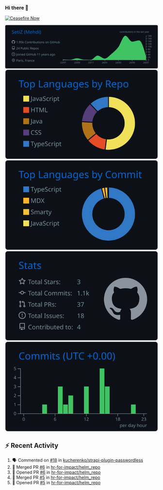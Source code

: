 ### Hi there 👋
[![Ceasefire Now](https://badge.techforpalestine.org/default)](https://techforpalestine.org/learn-more)

![](https://raw.githubusercontent.com/SetiZ/SetiZ/master/profile-summary-card-output/github_dark/0-profile-details.svg)
![](https://raw.githubusercontent.com/SetiZ/SetiZ/master/profile-summary-card-output/github_dark/1-repos-per-language.svg)
![](https://raw.githubusercontent.com/SetiZ/SetiZ/master/profile-summary-card-output/github_dark/2-most-commit-language.svg)
![](https://raw.githubusercontent.com/SetiZ/SetiZ/master/profile-summary-card-output/github_dark/3-stats.svg)
![](https://raw.githubusercontent.com/SetiZ/SetiZ/master/profile-summary-card-output/github_dark/4-productive-time.svg)

## :zap: Recent Activity	

<!--START_SECTION:activity-->
1. 🗣 Commented on [#18](https://github.com/kucherenko/strapi-plugin-passwordless/issues/18#issuecomment-2210320239) in [kucherenko/strapi-plugin-passwordless](https://github.com/kucherenko/strapi-plugin-passwordless)
2. 🎉 Merged PR [#6](https://github.com/hr-for-impact/helm_repo/pull/6) in [hr-for-impact/helm_repo](https://github.com/hr-for-impact/helm_repo)
3. 💪 Opened PR [#6](https://github.com/hr-for-impact/helm_repo/pull/6) in [hr-for-impact/helm_repo](https://github.com/hr-for-impact/helm_repo)
4. 🎉 Merged PR [#5](https://github.com/hr-for-impact/helm_repo/pull/5) in [hr-for-impact/helm_repo](https://github.com/hr-for-impact/helm_repo)
5. 💪 Opened PR [#5](https://github.com/hr-for-impact/helm_repo/pull/5) in [hr-for-impact/helm_repo](https://github.com/hr-for-impact/helm_repo)
<!--END_SECTION:activity-->

<!--
**SetiZ/SetiZ** is a ✨ _special_ ✨ repository because its `README.md` (this file) appears on your GitHub profile.

Here are some ideas to get you started:

- 🔭 I’m currently working on ...
- 🌱 I’m currently learning ...
- 👯 I’m looking to collaborate on ...
- 🤔 I’m looking for help with ...
- 💬 Ask me about ...
- 📫 How to reach me: ...
- 😄 Pronouns: ...
- ⚡ Fun fact: ...
-->
